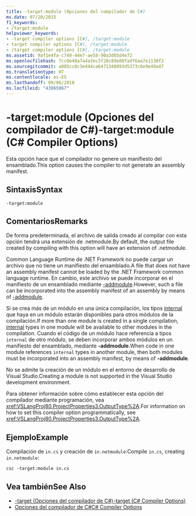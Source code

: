 ```yaml
---
title: -target:module (Opciones del compilador de C#)
ms.date: 07/20/2015
f1_keywords:
- /target:module
helpviewer_keywords:
- -target compiler options [C#], /target:module
- target compiler options [C#], /target:module
- /target compiler options [C#], /target:module
ms.assetid: 9af1e4fa-c749-44e7-ae58-90a3d05d4e72
ms.openlocfilehash: 7cc0e48a7a4a3ec3f28c89e80fadf6aa7e1130f2
ms.sourcegitcommit: a885cc8c3e444ca6471348893d5373c6e9e49a47
ms.translationtype: HT
ms.contentlocale: es-ES
ms.lasthandoff: 09/06/2018
ms.locfileid: "43865067"
---
```

# <a name="-targetmodule-c-compiler-options"></a><span data-ttu-id="5b904-102">-target:module (Opciones del compilador de C#)</span><span class="sxs-lookup"><span data-stu-id="5b904-102">-target:module (C# Compiler Options)</span></span>
<span data-ttu-id="5b904-103">Esta opción hace que el compilador no genere un manifiesto del ensamblado.</span><span class="sxs-lookup"><span data-stu-id="5b904-103">This option causes the compiler to not generate an assembly manifest.</span></span>  
  
## <a name="syntax"></a><span data-ttu-id="5b904-104">Sintaxis</span><span class="sxs-lookup"><span data-stu-id="5b904-104">Syntax</span></span>  
  
```console  
-target:module  
```  
  
## <a name="remarks"></a><span data-ttu-id="5b904-105">Comentarios</span><span class="sxs-lookup"><span data-stu-id="5b904-105">Remarks</span></span>  
 <span data-ttu-id="5b904-106">De forma predeterminada, el archivo de salida creado al compilar con esta opción tendrá una extensión de .netmodule.</span><span class="sxs-lookup"><span data-stu-id="5b904-106">By default, the output file created by compiling with this option will have an extension of .netmodule.</span></span>  
  
 <span data-ttu-id="5b904-107">Common Language Runtime de .NET Framework no puede cargar un archivo que no tiene un manifiesto del ensamblado.</span><span class="sxs-lookup"><span data-stu-id="5b904-107">A file that does not have an assembly manifest cannot be loaded by the .NET Framework common language runtime.</span></span> <span data-ttu-id="5b904-108">En cambio, este archivo se puede incorporar en el manifiesto de un ensamblado mediante [-addmodule](../../../csharp/language-reference/compiler-options/addmodule-compiler-option.md).</span><span class="sxs-lookup"><span data-stu-id="5b904-108">However, such a file can be incorporated into the assembly manifest of an assembly by means of [-addmodule](../../../csharp/language-reference/compiler-options/addmodule-compiler-option.md).</span></span>  
  
 <span data-ttu-id="5b904-109">Si se crea más de un módulo en una única compilación, los tipos [internal](../../../csharp/language-reference/keywords/internal.md) que haya en un módulo estarán disponibles para otros módulos de la compilación.</span><span class="sxs-lookup"><span data-stu-id="5b904-109">If more than one module is created in a single compilation, [internal](../../../csharp/language-reference/keywords/internal.md) types in one module will be available to other modules in the compilation.</span></span> <span data-ttu-id="5b904-110">Cuando el código de un módulo hace referencia a tipos `internal` de otro módulo, se deben incorporar ambos módulos en un manifiesto del ensamblado, mediante **-addmodule**.</span><span class="sxs-lookup"><span data-stu-id="5b904-110">When code in one module references `internal` types in another module, then both modules must be incorporated into an assembly manifest, by means of **-addmodule**.</span></span>  
  
 <span data-ttu-id="5b904-111">No se admite la creación de un módulo en el entorno de desarrollo de Visual Studio.</span><span class="sxs-lookup"><span data-stu-id="5b904-111">Creating a module is not supported in the Visual Studio development environment.</span></span>  
  
 <span data-ttu-id="5b904-112">Para obtener información sobre cómo establecer esta opción del compilador mediante programación, vea <xref:VSLangProj80.ProjectProperties3.OutputType%2A>.</span><span class="sxs-lookup"><span data-stu-id="5b904-112">For information on how to set this compiler option programmatically, see <xref:VSLangProj80.ProjectProperties3.OutputType%2A>.</span></span>  
  
## <a name="example"></a><span data-ttu-id="5b904-113">Ejemplo</span><span class="sxs-lookup"><span data-stu-id="5b904-113">Example</span></span>  
 <span data-ttu-id="5b904-114">Compilación de `in.cs` y creación de `in.netmodule`:</span><span class="sxs-lookup"><span data-stu-id="5b904-114">Compile `in.cs`, creating `in.netmodule`:</span></span>  
  
```console  
csc -target:module in.cs  
```  
  
## <a name="see-also"></a><span data-ttu-id="5b904-115">Vea también</span><span class="sxs-lookup"><span data-stu-id="5b904-115">See Also</span></span>  

- [<span data-ttu-id="5b904-116">-target (Opciones del compilador de C#)</span><span class="sxs-lookup"><span data-stu-id="5b904-116">-target (C# Compiler Options)</span></span>](../../../csharp/language-reference/compiler-options/target-compiler-option.md)  
- [<span data-ttu-id="5b904-117">Opciones del compilador de C#</span><span class="sxs-lookup"><span data-stu-id="5b904-117">C# Compiler Options</span></span>](../../../csharp/language-reference/compiler-options/index.md)
